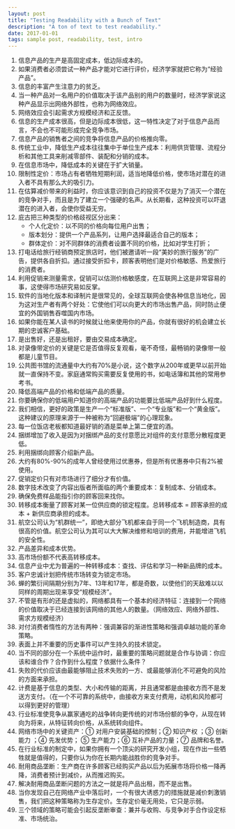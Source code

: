 ```yaml
---
layout: post
title: "Testing Readability with a Bunch of Text"
description: "A ton of text to test readability."
date: 2017-01-01
tags: sample post, readability, test, intro
---
```

1. 信息产品的生产是高固定成本，低边际成本的。
2. 如果消费者必须尝试一种产品才能对它进行评价，经济学家就把它称为“经验产品”。
3. 信息的丰富产生注意力的贫乏。
4. 当一种产品对一名用户的价值取决于该产品别的用户的数量时，经济学家说这种产品显示出网络外部性，也称为网络效应。
5. 网络效应会引起需求方规模经济和正反馈。
6. 信息的生产成本很高，但是边际成本很低，这一特性决定了对于信息产品而言，不会也不可能形成完全竞争市场。
7. 信息产品的销售者之间的竞争将信息产品的价格推向零。
8. 传统工业中，降低生产成本往往集中于单位生产成本：利用供货管理、流程分析和其他工具来削减零部件、装配和分销的成本。
9. 在信息市场中，降低成本的关键在于扩大销量。
10. 限制性定价：市场占有者牺牲短期利润，适当地降低价格，使市场对潜在的进入者不具有那么大的吸引力。
11. 在估算减价带来的利益时，你应该意识到自己的投资不仅是为了消灭一个潜在的竞争对手，而且是为了建立一个强硬的名声。从长期看，这种投资可以吓退潜在的进入者，会使你受益无穷。
12. 庇古把三种类型的价格歧视区分出来：
    - 个人化定价：以不同的价格向每位用户出售；
    - 版本划分：提供一个产品系列，让用户选择最适合自己的版本；
    - 群体定价：对不同群体的消费者设置不同的价格，比如对学生打折；
13. 打电话给旅行经销商预定旅店时，他们被邀请听一段“美妙的旅行服务”的广告，提供各自折扣。通过接受折扣卡，顾客表明他们是对价格敏感、热爱旅行的消费者。
14. 利用促销来测量需求，促销可以估测价格敏感度，在互联网上这是非常容易的事，这使得市场研究易如反掌。
15. 软件的当地化版本和译制片是很常见的，全球互联网会使各种信息当地化，因为这对生产者有两个好处：它使他们可以向更大的市场出售产品，同时防止便宜的外国销售吞噬国内市场。
16. 如果你能在某人读书的时候就让他来使用你的产品，你就有很好的机会建立长期的忠诚客户基础。
17. 是出售好，还是出租好，要由交易成本确定。
18. 对录像带定价的关键是它是否值得反复观看，毫不奇怪，最畅销的录像带一般都是儿童节目。
19. 公共图书馆的流通量中大约有70%是小说，这个数字从200年或更早以前开始就一直保持不变。家庭通常购买需要反复使用的书，如电话簿和其他的常用参考书。
20. 降低高端产品的价格和低端产品的质量。
21. 你要确保你的低端用户知道你的高端产品的功能要比低端产品好到什么程度。
22. 我们相信，更好的政策是生产一个“标准版”、一个“专业版”和一个“黄金版”。这种建议的原理来源于一种被称为“回避极端”的心理现象。
23. 每一位饭店老板都知道最好销的酒是菜单上第二便宜的酒。
24. 捆绑增加了收入是因为对捆绑产品的支付意愿比对组件的支付意愿分散程度更低。
25. 利用捆绑向顾客介绍新产品。
26. 大约有80%-90%的成年人曾经使用过优惠券，但是所有优惠券中只有2%被使用。
27. 促销定价只有对市场进行了细分才有价值。
28. 数字技术改变了内容出版者所面临的两个重要成本：复制成本、分销成本。
29. 确保免费样品能指引你的顾客回来找你。
30. 转移成本衡量了顾客对某一位供应商的锁定程度。总转移成本 = 顾客承担的成本 + 新供应商承担的成本。
31. 航空公司认为“机群统一”，即绝大部分飞机都来自于同一个飞机制造商，具有很高的价值。航空公司认为其可以大大解决维修和培训的费用，并能增进飞机的安全性。
32. 产品差异和成本优势。
33. 高市场份额不代表高转移成本。
34. 信息产业中尤为普遍的一种转移成本：查找、评估和学习一种新品牌的成本。
35. 客户忠诚计划把传统市场转变为锁定市场。
36. 蝉的繁衍间隔期分别为7年、13年和17年，都是奇数，以使他们的天敌难以以同样的周期出现来享受“规模经济”。
37. 不管是有形的还是虚拟的，网络都具有一个基本的经济特征：连接到一个网络的价值取决于已经连接到该网络的其他人的数量。（网络效应、网络外部性、需求方规模经济）
38. 对付消费者惰性的方法有两种：强调兼容的渐进性策略和强调卓越功能的革命策略。
39. 表面上并不重要的历史事件可以产生持久的技术锁定。
40. 当不同的部分在一个系统中运作时，最重要的策略问题就是合作与协调：你应该和谁合作？合作到什么程度？依据什么条件？
41. 失败的代价应该由最能够阻止技术失败的一方、或最能够消化不可避免的风险的方面来承担。
42. 计费是基于信息的类型、大小和传输的距离，并且通常都是由接收方而不是发送方支付。（在一个不可靠的系统中，由接收方来支付费用，动机和风险都可以得到更好的管理）
43. 行业标准使竞争从赢家通吃的战争转向更传统的对市场份额的争夺，从现在转向为将来，从特征转向价格，从系统转向组件。
44. 网络市场中的关键资产：① 对用户安装基础的控制；② 知识产权 ；③ 创新能力 ；④ 先发优势； ⑤ 生产能力；⑥ 互补产品的力量；⑦ 品牌和名誉。
45. 在行业标准的制定中，如果你拥有一个顶尖的研究开发小组，现在作出一些牺牲就是值得的，只要你认为你在长期内能战胜你的竞争对手。
46. 耐用商品垄断：生产商在许多顾客已经购买产品以后为拓展市场将价格一降再降，消费者预计到减价，从而推迟购买。
47. 解决耐用商品垄断问题的方法之一就是将产品出租，而不是出售。
48. 当你发现自己在网络产业中落后时，一个有很大诱惑力的措施就是减价刺激销售，我们把这种策略称为生存定价。生存定价毫无用处，它只是示弱。
49. 三个领域的策略可能会引起反垄断审查：兼并与收购、与竞争对手合作设定标准、市场统治。